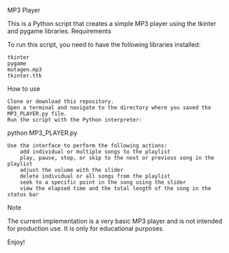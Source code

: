 MP3 Player

This is a Python script that creates a simple MP3 player using the tkinter and pygame libraries.
Requirements

To run this script, you need to have the following libraries installed:

    tkinter
    pygame
    mutagen.mp3
    tkinter.ttk

How to use

    Clone or download this repository.
    Open a terminal and navigate to the directory where you saved the MP3_PLAYER.py file.
    Run the script with the Python interpreter:

python MP3_PLAYER.py

    Use the interface to perform the following actions:
        add individual or multiple songs to the playlist
        play, pause, stop, or skip to the next or previous song in the playlist
        adjust the volume with the slider
        delete individual or all songs from the playlist
        seek to a specific point in the song using the slider
        view the elapsed time and the total length of the song in the status bar

Note

The current implementation is a very basic MP3 player and is not intended for production use. It is only for educational purposes.

Enjoy!
